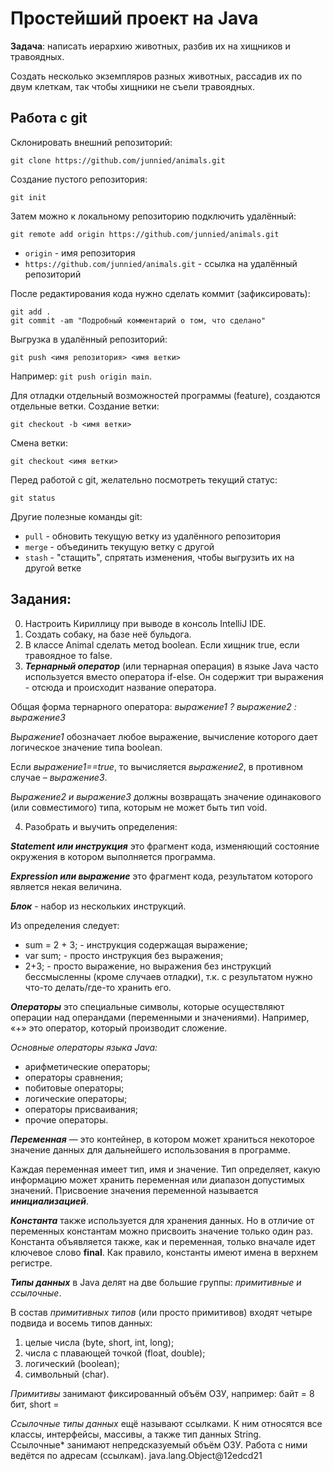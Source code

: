 # Простейший проект на Java

**Задача**: написать иерархию животных, 
разбив их на хищников и травоядных.

Создать несколько экземпляров разных животных,
рассадив их по двум клеткам,
так чтобы хищники не съели травоядных.

## Работа с git

Склонировать внешний репозиторий:
```
git clone https://github.com/junnied/animals.git
```

Создание пустого репозитория:
```
git init
```

Затем можно к локальному репозиторию подключить удалённый:
```
git remote add origin https://github.com/junnied/animals.git
```

* `origin` - имя репозитория
* `https://github.com/junnied/animals.git` - ссылка на удалённый репозиторий

После редактирования кода нужно сделать коммит (зафиксировать):
```
git add . 
git commit -am "Подробный комментарий о том, что сделано"
```

Выгрузка в удалённый репозиторий:
```
git push <имя репозитория> <имя ветки>
```

Например: `git push origin main`.

Для отладки отдельный возможностей программы (feature), создаются отдельные ветки.
Создание ветки:
```
git checkout -b <имя ветки>
```

Смена ветки:
```
git checkout <имя ветки>
```

Перед работой с git, желательно посмотреть текущий статус:
```
git status
```

Другие полезные команды git: 
* `pull` - обновить текущую ветку из удалённого репозитория
* `merge` - объединить текущую ветку с другой
* `stash` - "стащить", спрятать изменения, чтобы выгрузить их на другой ветке

## Задания:
0. Настроить Кириллицу при выводе в консоль IntelliJ IDE.
1. Создать собаку, на базе неё бульдога. 
2. В классе Animal cделать метод boolean.
   Если хищник true, если травоядное то false.
3. ***Тернарный оператор*** (или тернарная операция) 
в языке Java часто используется вместо оператора if-else. 
Он содержит три выражения - отсюда и происходит 
название оператора.

Общая форма тернарного оператора:
*выражение1 ? выражение2 : выражение3*

*Выражение1* обозначает любое выражение, вычисление 
которого дает логическое значение типа boolean.

Если *выражение1==true*, то вычисляется *выражение2*, 
в противном случае – *выражение3*.

*Выражение2 и выражение3* должны возвращать значение 
одинакового (или совместимого) типа, которым не может 
быть тип void.

4. Разобрать и выучить определения:

***Statement или инструкция*** это фрагмент кода, 
изменяющий состояние окружения в котором выполняется программа.

***Expression или выражение*** это фрагмент кода, 
результатом которого является некая величина.

***Блок*** - набор из нескольких инструкций.

Из определения следует:
- sum = 2 + 3; - инструкция содержащая выражение;
- var sum; - просто инструкция без выражения;
- 2+3; - просто выражение, но выражения без инструкций 
бессмысленны (кроме случаев отладки), т.к. с результатом 
нужно что-то делать/где-то хранить его.

***Операторы*** это специальные символы, которые осуществляют 
операции над операндами (переменными и значениями). 
Например, «+» это оператор, который производит сложение.

*Основные операторы языка Java:*
- арифметические операторы;
- операторы сравнения;
- побитовые операторы;
- логические операторы;
- операторы присваивания;
- прочие операторы.

***Переменная*** — это контейнер, в котором может храниться 
некоторое значение данных для дальнейшего использования 
в программе. 

Каждая переменная имеет тип, имя и значение. 
Тип определяет, какую информацию может хранить 
переменная или диапазон допустимых значений.
Присвоение значения переменной называется ***инициализацией***.

***Константа*** также используется для хранения данных.
Но в отличие от переменных константам можно 
присвоить значение только один раз.
Константа объявляется также, как и переменная,
только вначале идет ключевое слово **final**.
Как правило, константы имеют имена в верхнем регистре.

***Типы данных*** в Java делят на две большие группы: 
*примитивные и ссылочные*. 

В состав *примитивных типов* (или просто примитивов) 
входят четыре подвида и восемь типов данных:
1) целые числа (byte, short, int, long);
2) числа с плавающей точкой (float, double);
3) логический (boolean);
4) символьный (char).

*Примитивы* занимают фиксированный объём ОЗУ, например: 
байт = 8 бит, short = 

*Ссылочные типы данных* ещё называют ссылками. 
К ним относятся все классы, интерфейсы, массивы, 
а также тип данных String. <br>Ссылочные* занимают непредсказуемый объём ОЗУ. Работа с ними 
ведётся по адресам (ссылкам).
java.lang.Object@12edcd21 